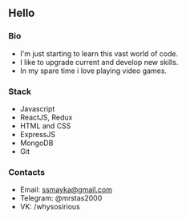 ## Hello

### Bio
- I'm just starting to learn this vast world of code.
- I like to upgrade current and develop new skills.
- In my spare time i love playing video games.

### Stack
- Javascript
- ReactJS, Redux
- HTML and CSS
- ExpressJS
- MongoDB
- Git

### Contacts
- Email: ssmayka@gmail.com
- Telegram: @mrstas2000
- VK: /whysosirious
